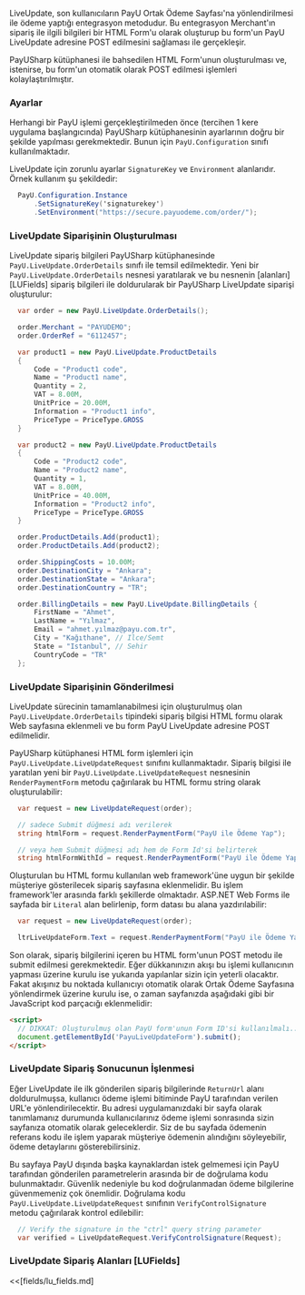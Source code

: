 LiveUpdate, son kullanıcıların PayU Ortak Ödeme Sayfası'na yönlendirilmesi ile ödeme yaptığı entegrasyon metodudur. Bu entegrasyon Merchant'ın sipariş ile ilgili bilgileri bir HTML Form'u olarak oluşturup bu form'un PayU LiveUpdate adresine POST edilmesini sağlaması ile gerçekleşir.

PayUSharp kütüphanesi ile bahsedilen HTML Form'unun oluşturulması ve, istenirse, bu form'un otomatik olarak POST edilmesi işlemleri kolaylaştırılmıştır.

### Ayarlar

Herhangi bir PayU işlemi gerçekleştirilmeden önce (tercihen 1 kere uygulama başlangıcında) PayUSharp kütüphanesinin ayarlarının doğru bir şekilde yapılması gerekmektedir. Bunun için `PayU.Configuration` sınıfı kullanılmaktadır.

LiveUpdate için zorunlu ayarlar `SignatureKey` ve `Environment` alanlarıdır. Örnek kullanım şu şekildedir:

```csharp
  PayU.Configuration.Instance
      .SetSignatureKey('signaturekey')
      .SetEnvironment("https://secure.payuodeme.com/order/");
```

### LiveUpdate Siparişinin Oluşturulması

LiveUpdate sipariş bilgileri PayUSharp kütüphanesinde `PayU.LiveUpdate.OrderDetails` sınıfı ile temsil edilmektedir. Yeni bir `PayU.LiveUpdate.OrderDetails` nesnesi yaratılarak ve bu nesnenin [alanları][LUFields] sipariş bilgileri ile doldurularak bir PayUSharp LiveUpdate siparişi oluşturulur:

```csharp
  var order = new PayU.LiveUpdate.OrderDetails();

  order.Merchant = "PAYUDEMO";
  order.OrderRef = "6112457";

  var product1 = new PayU.LiveUpdate.ProductDetails
  {
      Code = "Product1 code",
      Name = "Product1 name",
      Quantity = 2,
      VAT = 8.00M,
      UnitPrice = 20.00M,
      Information = "Product1 info",
      PriceType = PriceType.GROSS
  }

  var product2 = new PayU.LiveUpdate.ProductDetails
  {
      Code = "Product2 code",
      Name = "Product2 name",
      Quantity = 1,
      VAT = 8.00M,
      UnitPrice = 40.00M,
      Information = "Product2 info",
      PriceType = PriceType.GROSS
  }

  order.ProductDetails.Add(product1);
  order.ProductDetails.Add(product2);

  order.ShippingCosts = 10.00M;
  order.DestinationCity = "Ankara";
  order.DestinationState = "Ankara";
  order.DestinationCountry = "TR";

  order.BillingDetails = new PayU.LiveUpdate.BillingDetails {
      FirstName = "Ahmet",
      LastName = "Yılmaz",
      Email = "ahmet.yılmaz@payu.com.tr",
      City = "Kağıthane", // Ilce/Semt
      State = "Istanbul", // Sehir
      CountryCode = "TR"
  };
```

### LiveUpdate Siparişinin Gönderilmesi

LiveUpdate sürecinin tamamlanabilmesi için oluşturulmuş olan `PayU.LiveUpdate.OrderDetails` tipindeki sipariş bilgisi HTML formu olarak Web sayfasına eklenmeli ve bu form PayU LiveUpdate adresine POST edilmelidir.

PayUSharp kütüphanesi HTML form işlemleri için `PayU.LiveUpdate.LiveUpdateRequest` sınıfını kullanmaktadır. Sipariş bilgisi ile yaratılan yeni bir `PayU.LiveUpdate.LiveUpdateRequest` nesnesinin `RenderPaymentForm` metodu çağırılarak bu HTML formu string olarak oluşturulabilir:

```csharp
  var request = new LiveUpdateRequest(order);

  // sadece Submit düğmesi adı verilerek
  string htmlForm = request.RenderPaymentForm("PayU ile Ödeme Yap");

  // veya hem Submit düğmesi adı hem de Form Id'si belirterek
  string htmlFormWithId = request.RenderPaymentForm("PayU ile Ödeme Yap", "PayULiveUpdateForm");
```

Oluşturulan bu HTML formu kullanılan web framework'üne uygun bir şekilde müşteriye gösterilecek sipariş sayfasına eklenmelidir. Bu işlem framework'ler arasında farklı şekillerde olmaktadır. ASP.NET Web Forms ile sayfada bir `Literal` alan belirlenip, form datası bu alana yazdırılabilir:

```csharp
  var request = new LiveUpdateRequest(order);

  ltrLiveUpdateForm.Text = request.RenderPaymentForm("PayU ile Ödeme Yap", "PayULiveUpdateForm");
```

Son olarak, sipariş bilgilerini içeren bu HTML form'unun POST metodu ile submit edilmesi gerekmektedir. Eğer dükkanınızın akışı bu işlemi kullanıcının yapması üzerine kurulu ise yukarıda yapılanlar sizin için yeterli olacaktır. Fakat akışınız bu noktada kullanıcıyı otomatik olarak Ortak Ödeme Sayfasına yönlendirmek üzerine kurulu ise, o zaman sayfanızda aşağıdaki gibi bir JavaScript kod parçacığı eklenmelidir:

```html
<script>
  // DIKKAT: Oluşturulmuş olan PayU form'unun Form ID'si kullanılmalı...
  document.getElementById('PayuLiveUpdateForm').submit();
</script>
```

### LiveUpdate Sipariş Sonucunun İşlenmesi

Eğer LiveUpdate ile ilk gönderilen sipariş bilgilerinde `ReturnUrl` alanı doldurulmuşsa, kullanıcı ödeme işlemi bitiminde PayU tarafından verilen URL'e yönlendirilecektir. Bu adresi uygulamanızdaki bir sayfa olarak tanımlamanız durumunda kullanıcılarınız ödeme işlemi sonrasında sizin sayfanıza otomatik olarak geleceklerdir. Siz de bu sayfada ödemenin referans kodu ile işlem yaparak müşteriye ödemenin alındığını söyleyebilir, ödeme detaylarını gösterebilirsiniz.

Bu sayfaya PayU dışında başka kaynaklardan istek gelmemesi için PayU tarafından gönderilen parametrelerin arasında bir de doğrulama kodu bulunmaktadır. Güvenlik nedeniyle bu kod doğrulanmadan ödeme bilgilerine güvenmemeniz çok önemlidir. Doğrulama kodu `PayU.LiveUpdate.LiveUpdateRequest` sınıfının `VerifyControlSignature` metodu çağırılarak kontrol edilebilir:

```csharp
  // Verify the signature in the "ctrl" query string parameter
  var verified = LiveUpdateRequest.VerifyControlSignature(Request);
```

### LiveUpdate Sipariş Alanları [LUFields]

<<[fields/lu_fields.md]